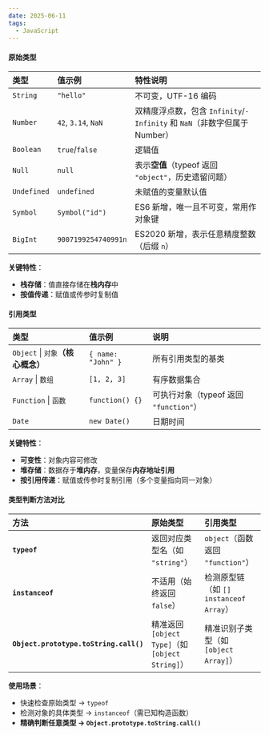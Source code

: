 ```yaml
---
date: 2025-06-11
tags:
  - JavaScript
---
```

#### **原始类型**

| 类型        | 值示例              | 特性说明                                                     |
| :---------- | :------------------ | :----------------------------------------------------------- |
| `String`    | `"hello"`           | 不可变，UTF-16 编码                                          |
| `Number`    | `42`, `3.14`, `NaN` | 双精度浮点数，包含 `Infinity`/`-Infinity` 和 `NaN`（非数字但属于 Number） |
| `Boolean`   | `true`/`false`      | 逻辑值                                                       |
| `Null`      | `null`              | 表示**空值**（typeof 返回 `"object"`，历史遗留问题）         |
| `Undefined` | `undefined`         | 未赋值的变量默认值                                           |
| `Symbol`    | `Symbol("id")`      | ES6 新增，唯一且不可变，常用作对象键                         |
| `BigInt`    | `9007199254740991n` | ES2020 新增，表示任意精度整数（后缀 `n`）                    |

**关键特性**：
- **栈存储**：值直接存储在**栈内存**中
- **按值传递**：赋值或传参时复制值


#### **引用类型**

| 类型                          | 值示例                | 说明                            |
| :-------------------------- | :----------------- | :---------------------------- |
| `Object`  \| `对象`**（核心概念）** | `{ name: "John" }` | 所有引用类型的基类                     |
| `Array`  \| `数组`            | `[1, 2, 3]`        | 有序数据集合                        |
| `Function`  \| `函数`         | `function() {}`    | 可执行对象（typeof 返回 `"function"`） |
| `Date`                      | `new Date()`       | 日期时间                          |

**关键特性**：
- **可变性**：对象内容可修改
- **堆存储**：数据存于**堆内存**，变量保存**内存地址引用**
- **按引用传递**：赋值或传参时复制引用（多个变量指向同一对象）


#### **类型判断方法对比**

| 方法                                   | 原始类型                                         | 引用类型                               |
| :------------------------------------- | :----------------------------------------------- | :------------------------------------- |
| **`typeof`**                           | 返回对应类型名（如 `"string"`）                  | `object`（函数返回 `"function"`）      |
| **`instanceof`**                       | 不适用（始终返回 `false`）                       | 检测原型链（如 `[] instanceof Array`） |
| **`Object.prototype.toString.call()`** | 精准返回 `[object Type]`（如 `[object String]`） | 精准识别子类型（如 `[object Array]`）  |

**使用场景**：
- 快速检查原始类型 → `typeof`
- 检测对象的具体类型 → `instanceof`（需已知构造函数）
- **精确判断任意类型 → `Object.prototype.toString.call()`**